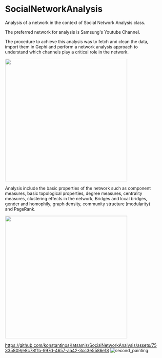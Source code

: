 # SocialNetworkAnalysis
 Analysis of a network in the context of Social Network Analysis class.

 The preferred network for analysis is Samsung's Youtube Channel.

 The procedure to achieve this analysis was to fetch and clean the data, import them in Gephi and perform a network analysis approach to understand
which channels play a critical role in the network.

<img src="https://github.com/konstantinosKatsamis/SocialNetworkAnalysis/assets/75335809/a6df9a82-bb92-43aa-81c4-5abf738ddbd2" height="400">

 Analysis include the basic properties of the network such as component measures, basic topological properties, degree measures, centrality measures, clustering effects in the network, Bridges and local bridges, gender and homophily, graph density, community structure (modularity) and PageRank.

<img src="https://github.com/konstantinosKatsamis/SocialNetworkAnalysis/assets/75335809/e8c78f1b-997d-4657-aa42-3cc3e5586e18)" height="400">


https://github.com/konstantinosKatsamis/SocialNetworkAnalysis/assets/75335809/e8c78f1b-997d-4657-aa42-3cc3e5586e18
![second_painting](https://github.com/konstantinosKatsamis/SocialNetworkAnalysis/assets/75335809/e8c78f1b-997d-4657-aa42-3cc3e5586e18)
